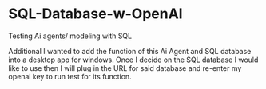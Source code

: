# SQL-Database-w-OpenAI
Testing Ai agents/ modeling with SQL 

Additional I wanted to add the function of this Ai Agent and SQL database into a desktop app for windows. Once I decide on the SQL database I would like to use then I will plug in the URL for said database and re-enter my openai key to run test for its function.
